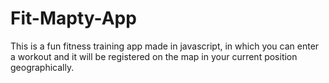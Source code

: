 # Fit-Mapty-App
This is a fun fitness training app made in javascript, in which you can enter a workout and it will be registered on the map in your current position geographically.
